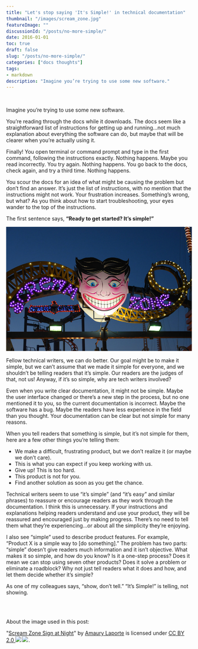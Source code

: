 ```yaml
---
title: "Let's stop saying 'It's Simple!' in technical documentation"
thumbnail: "/images/scream_zone.jpg"
featureImage: ""
discussionId: "/posts/no-more-simple/"
date: 2016-01-01
toc: true
draft: false
slug: "/posts/no-more-simple/"
categories: ["docs thoughts"]
tags:
- markdown
description: "Imagine you’re trying to use some new software."
---
```


<br>

Imagine you’re trying to use some new software.

You’re reading through the docs while it downloads. The docs seem like a straightforward list of instructions for getting up and running…not much explanation about everything the software can do, but maybe that will be clearer when you’re actually using it.

Finally! You open terminal or command prompt and type in the first command, following the instructions exactly. Nothing happens. Maybe you read incorrectly. You try again. Nothing happens. You go back to the docs, check again, and try a third time. Nothing happens.

You scour the docs for an idea of what might be causing the problem but don’t find an answer. It’s just the list of instructions, with no mention that the instructions might not work. Your frustration increases. Something’s wrong, but what? As you think about how to start troubleshooting, your eyes wander to the top of the instructions.

The first sentence says, **“Ready to get started? It’s simple!”**

<img src="scream_zone.jpg"  title="Scream Zone carnival ride" alt="Photograph of Scream Zone carnival ride">

Fellow technical writers, we can do better. Our goal might be to make it simple, but we can’t assume that we made it simple for everyone, and we shouldn’t be telling readers that it’s simple. Our readers are the judges of that, not us! Anyway, if it’s so simple, why are tech writers involved?

Even when you write clear documentation, it might not be simple. Maybe the user interface changed or there’s a new step in the process, but no one mentioned it to you, so the current documentation is incorrect. Maybe the software has a bug. Maybe the readers have less experience in the field than you thought. Your documentation can be clear but not simple for many reasons.

When you tell readers that something is simple, but it’s not simple for them, here are a few other things you’re telling them:

- We make a difficult, frustrating product, but we don’t realize it (or maybe we don’t care).
- This is what you can expect if you keep working with us.
- Give up! This is too hard.
- This product is not for you.
- Find another solution as soon as you get the chance.

Technical writers seem to use “it’s simple” (and “it’s easy” and similar phrases) to reassure or encourage readers as they work through the documentation. I think this is unnecessary. If your instructions and explanations helping readers understand and use your product, they will be reassured and encouraged just by making progress. There’s no need to tell them what they’re experiencing…or about all the simplicity they’re enjoying.

I also see “simple” used to describe product features. For example, “Product X is a simple way to [do something].” The problem has two parts: “simple” doesn’t give readers much information and it isn’t objective. What makes it so simple, and how do you know? Is it a one-step process? Does it mean we can stop using seven other products? Does it solve a problem or eliminate a roadblock? Why not just tell readers what it does and how, and let them decide whether it’s simple?

As one of my colleagues says, “show, don’t tell.” “It’s Simple!” is telling, not showing.

<br><br>

About the image used in this post:

<p class="attribution">"<a target="_blank" rel="noopener noreferrer" href="https://www.flickr.com/photos/8283439@N04/52568480879">Scream Zone Sign at Night</a>" by <a target="_blank" rel="noopener noreferrer" href="https://www.flickr.com/photos/8283439@N04">Amaury Laporte</a> is licensed under <a target="_blank" rel="noopener noreferrer" href="https://creativecommons.org/licenses/by/2.0/?ref=openverse">CC BY 2.0 <img src="https://mirrors.creativecommons.org/presskit/icons/cc.svg" style="height: 1.8em; margin-right: 0.125em; display: inline;"></img><img src="https://mirrors.creativecommons.org/presskit/icons/by.svg" style="height: 1.8em; margin-right: 0.125em; display: inline;"></img></a>.</p>
